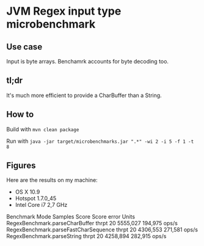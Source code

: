 # JVM Regex input type microbenchmark

## Use case

Input is byte arrays. Benchamrk accounts for byte decoding too.

## tl;dr

It's much more efficient to provide a CharBuffer than a String.

## How to

Build with `mvn clean package`

Run with `java -jar target/microbenchmarks.jar ".*" -wi 2 -i 5 -f 1 -t 8`

## Figures

Here are the results on my machine:

* OS X 10.9
* Hotspot 1.7.0_45
* Intel Core i7 2,7 GHz

Benchmark                                        Mode  Samples     Score  Score error  Units
RegexBenchmark.parseCharBuffer          thrpt       20  5555,027      194,975  ops/s
RegexBenchmark.parseFastCharSequence    thrpt       20  4306,553      271,581  ops/s
RegexBenchmark.parseString              thrpt       20  4258,894      282,915  ops/s